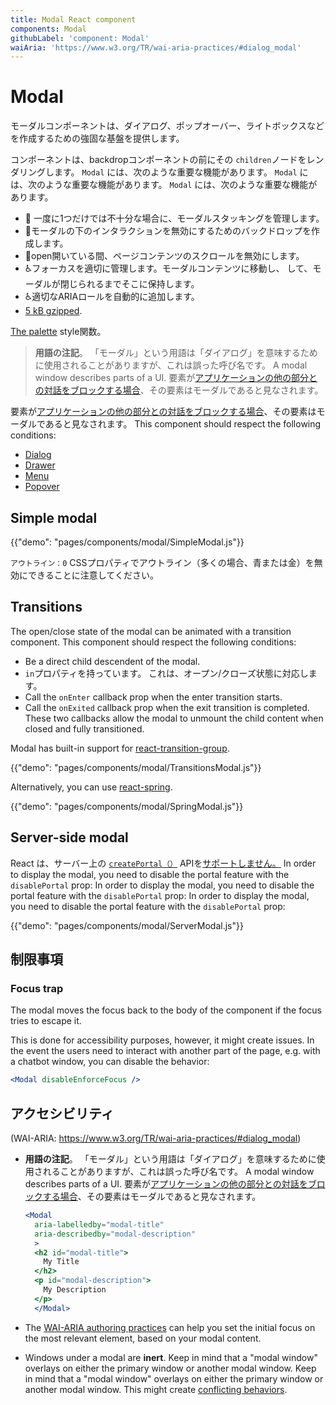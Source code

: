 ```yaml
---
title: Modal React component
components: Modal
githubLabel: 'component: Modal'
waiAria: 'https://www.w3.org/TR/wai-aria-practices/#dialog_modal'
---
```


# Modal

<p class="description">モーダルコンポーネントは、ダイアログ、ポップオーバー、ライトボックスなどを作成するための強固な基盤を提供します。</p>

コンポーネントは、backdropコンポーネントの前にその `children`ノードをレンダリングします。 `Modal` には、次のような重要な機能があります。 `Modal` には、次のような重要な機能があります。 `Modal` には、次のような重要な機能があります。

- 💄 一度に1つだけでは不十分な場合に、モーダルスタッキングを管理します。
- 🔐モーダルの下のインタラクションを無効にするためのバックドロップを作成します。
- 🔐open開いている間、ページコンテンツのスクロールを無効にします。
- ♿️フォーカスを適切に管理します。モーダルコンテンツに移動し、 して、モーダルが閉じられるまでそこに保持します。
- ♿️適切なARIAロールを自動的に追加します。
- [5 kB gzipped](/size-snapshot).

[The palette](/system/palette/) style関数。

> **用語の注記**。 「モーダル」という用語は「ダイアログ」を意味するために使用されることがありますが、これは誤った呼び名です。 A modal window describes parts of a UI. 要素が[アプリケーションの他の部分との対話をブロックする場合](https://en.wikipedia.org/wiki/Modal_window)、その要素はモーダルであると見なされます。

要素が[アプリケーションの他の部分との対話をブロックする場合](https://en.wikipedia.org/wiki/Modal_window)、その要素はモーダルであると見なされます。 This component should respect the following conditions:

- [Dialog](/components/dialogs/)
- [Drawer](/components/drawers/)
- [Menu](/components/menus/)
- [Popover](/components/popover/)

## Simple modal

{{"demo": "pages/components/modal/SimpleModal.js"}}

`アウトライン：0` CSSプロパティでアウトライン（多くの場合、青または金）を無効にできることに注意してください。

## Transitions

The open/close state of the modal can be animated with a transition component. This component should respect the following conditions:

- Be a direct child descendent of the modal.
- `in`プロパティを持っています。 これは、オープン/クローズ状態に対応します。
- Call the `onEnter` callback prop when the enter transition starts.
- Call the `onExited` callback prop when the exit transition is completed. These two callbacks allow the modal to unmount the child content when closed and fully transitioned.

Modal has built-in support for [react-transition-group](https://github.com/reactjs/react-transition-group).

{{"demo": "pages/components/modal/TransitionsModal.js"}}

Alternatively, you can use [react-spring](https://github.com/react-spring/react-spring).

{{"demo": "pages/components/modal/SpringModal.js"}}

## Server-side modal

React は、サーバー上の [`createPortal（）`](https://reactjs.org/docs/portals.html) APIを[サポートしません。](https://github.com/facebook/react/issues/13097) In order to display the modal, you need to disable the portal feature with the `disablePortal` prop: In order to display the modal, you need to disable the portal feature with the `disablePortal` prop: In order to display the modal, you need to disable the portal feature with the `disablePortal` prop:

{{"demo": "pages/components/modal/ServerModal.js"}}

## 制限事項

### Focus trap

The modal moves the focus back to the body of the component if the focus tries to escape it.

This is done for accessibility purposes, however, it might create issues. In the event the users need to interact with another part of the page, e.g. with a chatbot window, you can disable the behavior:

```jsx
<Modal disableEnforceFocus />
```

## アクセシビリティ

(WAI-ARIA: https://www.w3.org/TR/wai-aria-practices/#dialog_modal)

- **用語の注記**。 「モーダル」という用語は「ダイアログ」を意味するために使用されることがありますが、これは誤った呼び名です。 A modal window describes parts of a UI. 要素が[アプリケーションの他の部分との対話をブロックする場合](https://en.wikipedia.org/wiki/Modal_window)、その要素はモーダルであると見なされます。

  ```jsx
  <Modal
    aria-labelledby="modal-title"
    aria-describedby="modal-description"
    >
    <h2 id="modal-title">
      My Title
    </h2>
    <p id="modal-description">
      My Description
    </p>
    </Modal>
  ```

- The [WAI-ARIA authoring practices](https://www.w3.org/TR/wai-aria-practices/examples/dialog-modal/dialog.html) can help you set the initial focus on the most relevant element, based on your modal content.
- Windows under a modal are **inert**. Keep in mind that a "modal window" overlays on either the primary window or another modal window. Keep in mind that a "modal window" overlays on either the primary window or another modal window. This might create [conflicting behaviors](#focus-trap).
